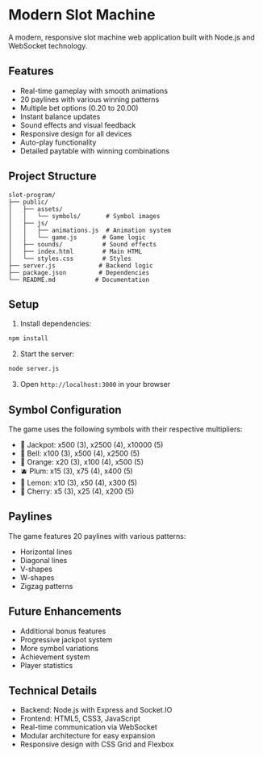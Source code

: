# Modern Slot Machine

A modern, responsive slot machine web application built with Node.js and WebSocket technology.

## Features

- Real-time gameplay with smooth animations
- 20 paylines with various winning patterns
- Multiple bet options (0.20 to 20.00)
- Instant balance updates
- Sound effects and visual feedback
- Responsive design for all devices
- Auto-play functionality
- Detailed paytable with winning combinations

## Project Structure

```
slot-program/
├── public/
│   ├── assets/
│   │   └── symbols/       # Symbol images
│   ├── js/
│   │   ├── animations.js  # Animation system
│   │   └── game.js       # Game logic
│   ├── sounds/           # Sound effects
│   ├── index.html        # Main HTML
│   └── styles.css        # Styles
├── server.js            # Backend logic
├── package.json         # Dependencies
└── README.md           # Documentation
```

## Setup

1. Install dependencies:
```bash
npm install
```

2. Start the server:
```bash
node server.js
```

3. Open `http://localhost:3000` in your browser

## Symbol Configuration

The game uses the following symbols with their respective multipliers:

- 💎 Jackpot: x500 (3), x2500 (4), x10000 (5)
- 🔔 Bell: x100 (3), x500 (4), x2500 (5)
- 🍊 Orange: x20 (3), x100 (4), x500 (5)
- 🫐 Plum: x15 (3), x75 (4), x400 (5)
- 🍋 Lemon: x10 (3), x50 (4), x300 (5)
- 🍒 Cherry: x5 (3), x25 (4), x200 (5)

## Paylines

The game features 20 paylines with various patterns:
- Horizontal lines
- Diagonal lines
- V-shapes
- W-shapes
- Zigzag patterns

## Future Enhancements

- Additional bonus features
- Progressive jackpot system
- More symbol variations
- Achievement system
- Player statistics

## Technical Details

- Backend: Node.js with Express and Socket.IO
- Frontend: HTML5, CSS3, JavaScript
- Real-time communication via WebSocket
- Modular architecture for easy expansion
- Responsive design with CSS Grid and Flexbox
